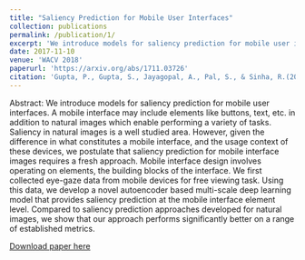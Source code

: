 ```yaml
---
title: "Saliency Prediction for Mobile User Interfaces"
collection: publications
permalink: /publication/1/
excerpt: 'We introduce models for saliency prediction for mobile user interfaces. A mobile interface may include elements like buttons, text, etc. in addition to natural images which enable performing a variety of tasks. Saliency in natural images is a well studied area. However, given the difference in what constitutes a mobile interface, and the usage context of these devices, we postulate that saliency prediction for mobile interface images requires a fresh approach. Mobile interface design involves operating on elements, the building blocks of the interface. We first collected eye-gaze data from mobile devices for free viewing task. Using this data, we develop a novel autoencoder based multi-scale deep learning model that provides saliency prediction at the mobile interface element level. Compared to saliency prediction approaches developed for natural images, we show that our approach performs significantly better on a range of established metrics.'
date: 2017-11-10
venue: 'WACV 2018'
paperurl: 'https://arxiv.org/abs/1711.03726'
citation: 'Gupta, P., Gupta, S., Jayagopal, A., Pal, S., & Sinha, R.(2017). &quot;Saliency Prediction for Mobile User Interfaces.&quot; arXiv:1711.03726 <i>Accepted in WACV 2018</i>.'
---
```

Abstract: We introduce models for saliency prediction for mobile user interfaces. A mobile interface may include elements like buttons, text, etc. in addition to natural images which enable performing a variety of tasks. Saliency in natural images is a well studied area. However, given the difference in what constitutes a mobile interface, and the usage context of these devices, we postulate that saliency prediction for mobile interface images requires a fresh approach. Mobile interface design involves operating on elements, the building blocks of the interface. We first collected eye-gaze data from mobile devices for free viewing task. Using this data, we develop a novel autoencoder based multi-scale deep learning model that provides saliency prediction at the mobile interface element level. Compared to saliency prediction approaches developed for natural images, we show that our approach performs significantly better on a range of established metrics.

[Download paper here](https://arxiv.org/pdf/1711.03726.pdf)